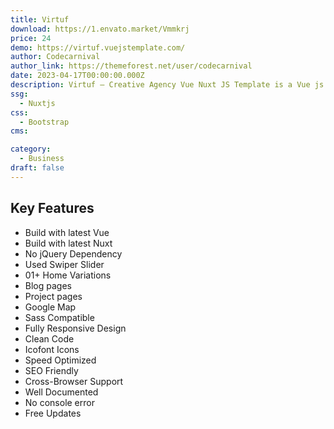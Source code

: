 ```yaml
---
title: Virtuf
download: https://1.envato.market/Vmmkrj
price: 24
demo: https://virtuf.vuejstemplate.com/
author: Codecarnival
author_link: https://themeforest.net/user/codecarnival
date: 2023-04-17T00:00:00.000Z
description: Virtuf – Creative Agency Vue Nuxt JS Template is a Vue js website Template for building a creative agency website using the Vue framework of JavaScript.
ssg:
  - Nuxtjs
css:
  - Bootstrap
cms:

category:
  - Business
draft: false
---
```


## Key Features

- Build with latest Vue
- Build with latest Nuxt
- No jQuery Dependency
- Used Swiper Slider
- 01+ Home Variations
- Blog pages
- Project pages
- Google Map
- Sass Compatible
- Fully Responsive Design
- Clean Code
- Icofont Icons
- Speed Optimized
- SEO Friendly
- Cross-Browser Support
- Well Documented
- No console error
- Free Updates
